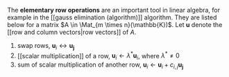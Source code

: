 
The **elementary row operations** are an important tool in linear algebra, for example in the [[gauss elimination (algorithm)]] algorithm. They are listed below for a matrix $A \in \Mat_{m \times n}(\mathbb{K})$. Let $\mathbf{u}$ denote the [[row and column vectors|row vectors]] of $A$.
1. swap rows, $\mathbf{u}_{i} \leftrightarrow \mathbf{u_{j}}$
2. [[scalar multiplication]] of a row, $\mathbf{u}_{i} \leftarrow \lambda^{*}\mathbf{u}_{i}$, where $\lambda^{*} \neq 0$
3. sum of scalar multiplication of another row, $\mathbf{u}_{i} \leftarrow \mathbf{u}_{i} + c_{i, j} \mathbf{u_{j}}$
